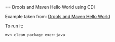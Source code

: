 == Drools and Maven Hello World using CDI

Example taken from: [Drools and Maven Hello World](http://www.mastertheboss.com/jboss-jbpm/drools/drools-and-maven-example-project)  

To run it:

```
mvn clean package exec:java
```
